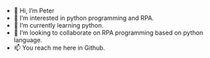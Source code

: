 - 👋 Hi, I’m Peter
- 👀 I’m interested in python programming and RPA.
- 🌱 I’m currently learning python.
- 💞️ I’m looking to collaborate on RPA programming based on python language.
- 📫 You reach me here in Github.

<!---
pebakos/pebakos is a ✨ special ✨ repository because its `README.md` (this file) appears on your GitHub profile.
You can click the Preview link to take a look at your changes.
--->
